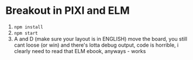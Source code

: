 # Breakout in PIXI and ELM

1. `npm install`
2. `npm start`
3. A and D (make sure your layout is in ENGLISH) move the board, you still cant loose (or win) and there's lotta debug output, code is horrible, i clearly need to read that ELM ebook, anyways - works